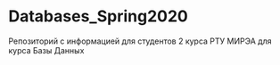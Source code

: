 # Databases_Spring2020
Репозиторий с информацией для студентов 2 курса РТУ МИРЭА для курса Базы Данных
